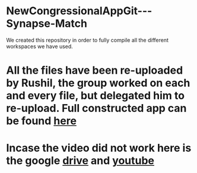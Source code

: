 # NewCongressionalAppGit---Synapse-Match
We  created this repository in order to fully compile all the different workspaces we have used. 

# All the files have been re-uploaded by Rushil, the group worked on each and every file, but delegated him to re-upload. Full constructed app can be found [here](https://drive.google.com/drive/folders/17wqE6RFeqJRcI_9V5w_D-dV4eKjVjeoH?usp=drive_link)    

# Incase the video did not work here is the google [drive](https://drive.google.com/file/d/1NenARkyfq2qg6A_QH8Xzvx4aizXNXNs2/view?usp=drive_link) and [youtube](https://www.youtube.com/@SynapseMatch)


